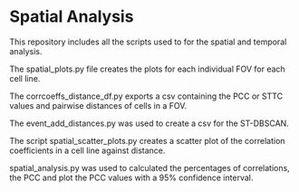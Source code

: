 # Spatial Analysis

This repository includes all the scripts used to for the spatial and temporal analysis. 

The spatial_plots.py file creates the plots for each individual FOV for each cell line. 

The corrcoeffs_distance_df.py exports a csv containing the PCC or STTC values and pairwise distances of cells in a FOV.

The event_add_distances.py was used to create a csv for the ST-DBSCAN. 

The script spatial_scatter_plots.py creates a scatter plot of the correlation coefficients in a cell line against distance. 

spatial_analysis.py was used to calculated the percentages of correlations, the PCC and plot the PCC values with a 95% confidence interval. 


